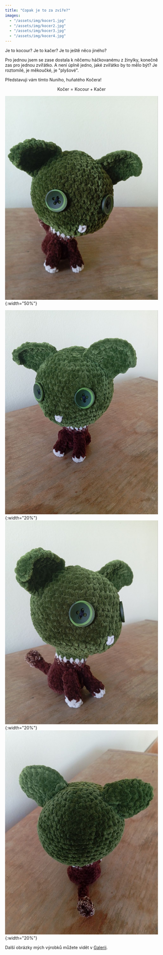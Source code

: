 ```yaml
---
title: "Copak je to za zvíře?"
images:
  - "/assets/img/kocer1.jpg"
  - "/assets/img/kocer2.jpg"
  - "/assets/img/kocer3.jpg"
  - "/assets/img/kocer4.jpg"
---
```

Je to kocour? Je to kačer? Je to ještě něco jiného?

Pro jednou jsem se zase dostala k něčemu háčkovanému z žinylky, konečně zas pro jednou zvířátko.
A není úplně jedno, jaké zvířátko by to mělo být? Je roztomilé, je měkoučké, je "plyšové".

Představuji vám tímto Nuniho, huňatého Kočera!

$$ \text{Kočer} = \text{Kocour} + \text{Kačer} $$


![Kočer](/assets/img/kocer1.jpg){:width="50%"}

![kocer2](/assets/img/kocer2.jpg){:width="20%"}
![kocer3](/assets/img/kocer3.jpg){:width="20%"}
![kocer4](/assets/img/kocer4.jpg){:width="20%"}


Další obrázky mých výrobků můžete vidět v [Galerii](/galerie/).
